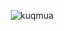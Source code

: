 <p align="center">
<img src="https://github-readme-streak-stats.herokuapp.com?user=LukeMathWalker&date_format=M%20j%5B%2C%20Y%5D&stroke=58a6ff&background=ffffff00&border=58a6ff&ring=58a6ff&fire=58a6ff&currStreakNum=39d353&sideNums=39d353&currStreakLabel=58a6ff&sideLabels=58a6ff&dates=58a6ff" alt="kuqmua" />
</p>

<!--<img src="https://github-readme-stats.vercel.app/api/top-langs?username=kuqmua&show_icons=true&locale=en&layout=compact&hide_border=true&theme=default" alt="kuqmua"/> -->
<p align="center"
<a href="#">
<!--<img alt="Sergey Shmakov Activity Graph" src="https://activity-graph.herokuapp.com/graph?username=kuqmua&bg_color=ffffff00&color=58a6ff&line=58a6ff&point=39d353&hide_border=true&" /> -->
</a>
</p>

<!--
**kuqmua/kuqmua** is a ✨ _special_ ✨ repository because its `README.md` (this file) appears on your GitHub profile.

Here are some ideas to get you started:

- 🔭 I’m currently working on ...
- 🌱 I’m currently learning ...
- 👯 I’m looking to collaborate on ...
- 🤔 I’m looking for help with ...
- 💬 Ask me about ...
- 📫 How to reach me: ...
- 😄 Pronouns: ...
- ⚡ Fun fact: ...
-->
